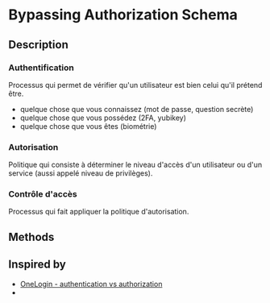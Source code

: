 
# Bypassing Authorization Schema


## Description

### Authentification

Processus qui permet de vérifier qu'un utilisateur est bien celui qu'il prétend être.

- quelque chose que vous connaissez  (mot de passe, question secrète)
- quelque chose que vous possédez (2FA, yubikey)
- quelque chose que vous êtes (biométrie)

### Autorisation


Politique qui consiste à déterminer le niveau d'accès d'un utilisateur  ou d'un service (aussi appelé niveau de privilèges).

### Contrôle d'accès 

Processus qui fait appliquer la politique d'autorisation.

## Methods

## Inspired by

- [OneLogin - authentication vs authorization](https://www.onelogin.com/learn/authentication-vs-authorization#:~:text=Authentication%20and%20authorization%20are%20two,authorization%20determines%20their%20access%20rights.)
- 